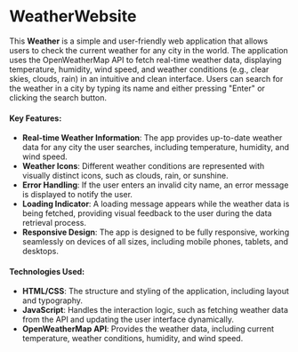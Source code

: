 # WeatherWebsite

This **Weather** is a simple and user-friendly web application that allows users to check the current weather for any city in the world. The application uses the OpenWeatherMap API to fetch real-time weather data, displaying temperature, humidity, wind speed, and weather conditions (e.g., clear skies, clouds, rain) in an intuitive and clean interface. Users can search for the weather in a city by typing its name and either pressing "Enter" or clicking the search button.

#### Key Features:
- **Real-time Weather Information**: The app provides up-to-date weather data for any city the user searches, including temperature, humidity, and wind speed.
- **Weather Icons**: Different weather conditions are represented with visually distinct icons, such as clouds, rain, or sunshine.
- **Error Handling**: If the user enters an invalid city name, an error message is displayed to notify the user.
- **Loading Indicator**: A loading message appears while the weather data is being fetched, providing visual feedback to the user during the data retrieval process.
- **Responsive Design**: The app is designed to be fully responsive, working seamlessly on devices of all sizes, including mobile phones, tablets, and desktops.

#### Technologies Used:
- **HTML/CSS**: The structure and styling of the application, including layout and typography.
- **JavaScript**: Handles the interaction logic, such as fetching weather data from the API and updating the user interface dynamically.
- **OpenWeatherMap API**: Provides the weather data, including current temperature, weather conditions, humidity, and wind speed.
